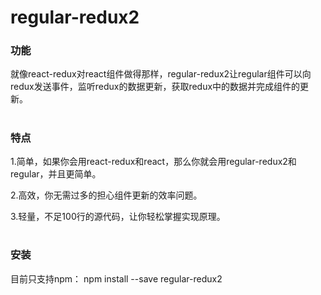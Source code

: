 # regular-redux2

### 功能
就像react-redux对react组件做得那样，regular-redux2让regular组件可以向redux发送事件，监听redux的数据更新，获取redux中的数据并完成组件的更新。

#


### 特点
1.简单，如果你会用react-redux和react，那么你就会用regular-redux2和regular，并且更简单。

2.高效，你无需过多的担心组件更新的效率问题。

3.轻量，不足100行的源代码，让你轻松掌握实现原理。

#

### 安装

目前只支持npm： npm install --save regular-redux2

